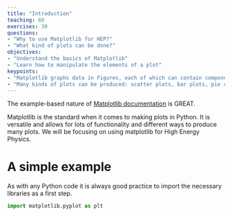 ```yaml
---
title: "Introduction"
teaching: 60
exercises: 30
questions:
- "Why to use Matplotlib for HEP?"
- "What kind of plots can be done?"
objectives:
- "Understand the basics of Matplotlib"
- "Learn how to manipulate the elements of a plot"
keypoints:
- "Matplotlib graphs data in Figures, each of which can contain components that can be manipulated: axis, legend, labels, etc."
- "Many kinds of plots can be produced: scatter plots, bar plots, pie charts, and many more"
---
```

The example-based nature of [Matplotlib documentation](https://matplotlib.org/) is GREAT.

Matplotlib is the standard when it comes to making plots in Python. It is versatile and allows for lots of functionality and different ways to produce many plots.
We will be focusing on using matplotlib for High Energy Physics.

# A simple example

As with any Python code it is always good practice to import the necessary libraries as a first step.

```python
import matplotlib.pyplot as plt
```
